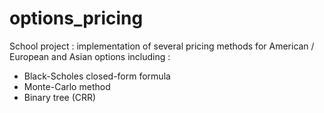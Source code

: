 # options_pricing
School project : implementation of several pricing methods for American / European and Asian options including :
- Black-Scholes closed-form formula
- Monte-Carlo method
- Binary tree (CRR)
